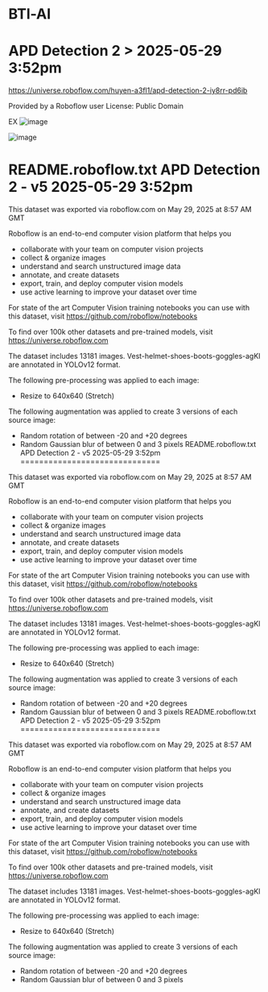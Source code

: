 # BTl-AI
# APD Detection 2 > 2025-05-29 3:52pm
https://universe.roboflow.com/huyen-a3fl1/apd-detection-2-iy8rr-pd6ib

Provided by a Roboflow user
License: Public Domain

EX
![image](https://github.com/user-attachments/assets/195bb671-8b63-4286-a88a-6f1ea9f47673)

![image](https://github.com/user-attachments/assets/92c82acd-c6dd-4354-9198-c24e7accd121)

README.roboflow.txt
APD Detection 2 - v5 2025-05-29 3:52pm
==============================

This dataset was exported via roboflow.com on May 29, 2025 at 8:57 AM GMT

Roboflow is an end-to-end computer vision platform that helps you
* collaborate with your team on computer vision projects
* collect & organize images
* understand and search unstructured image data
* annotate, and create datasets
* export, train, and deploy computer vision models
* use active learning to improve your dataset over time

For state of the art Computer Vision training notebooks you can use with this dataset,
visit https://github.com/roboflow/notebooks

To find over 100k other datasets and pre-trained models, visit https://universe.roboflow.com

The dataset includes 13181 images.
Vest-helmet-shoes-boots-goggles-agKI are annotated in YOLOv12 format.

The following pre-processing was applied to each image:
* Resize to 640x640 (Stretch)

The following augmentation was applied to create 3 versions of each source image:
* Random rotation of between -20 and +20 degrees
* Random Gaussian blur of between 0 and 3 pixels
README.roboflow.txt
APD Detection 2 - v5 2025-05-29 3:52pm
==============================

This dataset was exported via roboflow.com on May 29, 2025 at 8:57 AM GMT

Roboflow is an end-to-end computer vision platform that helps you
* collaborate with your team on computer vision projects
* collect & organize images
* understand and search unstructured image data
* annotate, and create datasets
* export, train, and deploy computer vision models
* use active learning to improve your dataset over time

For state of the art Computer Vision training notebooks you can use with this dataset,
visit https://github.com/roboflow/notebooks

To find over 100k other datasets and pre-trained models, visit https://universe.roboflow.com

The dataset includes 13181 images.
Vest-helmet-shoes-boots-goggles-agKI are annotated in YOLOv12 format.

The following pre-processing was applied to each image:
* Resize to 640x640 (Stretch)

The following augmentation was applied to create 3 versions of each source image:
* Random rotation of between -20 and +20 degrees
* Random Gaussian blur of between 0 and 3 pixels
README.roboflow.txt
APD Detection 2 - v5 2025-05-29 3:52pm
==============================

This dataset was exported via roboflow.com on May 29, 2025 at 8:57 AM GMT

Roboflow is an end-to-end computer vision platform that helps you
* collaborate with your team on computer vision projects
* collect & organize images
* understand and search unstructured image data
* annotate, and create datasets
* export, train, and deploy computer vision models
* use active learning to improve your dataset over time

For state of the art Computer Vision training notebooks you can use with this dataset,
visit https://github.com/roboflow/notebooks

To find over 100k other datasets and pre-trained models, visit https://universe.roboflow.com

The dataset includes 13181 images.
Vest-helmet-shoes-boots-goggles-agKI are annotated in YOLOv12 format.

The following pre-processing was applied to each image:
* Resize to 640x640 (Stretch)

The following augmentation was applied to create 3 versions of each source image:
* Random rotation of between -20 and +20 degrees
* Random Gaussian blur of between 0 and 3 pixels

